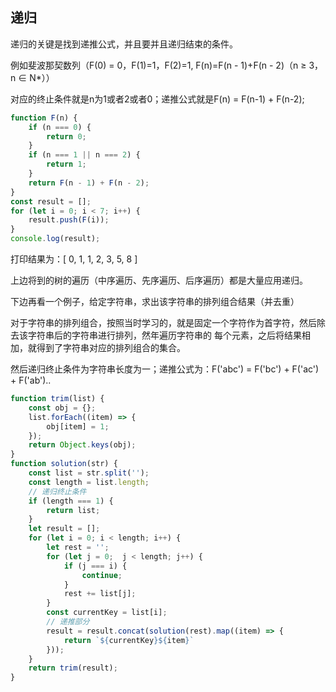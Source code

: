 ## 递归

递归的关键是找到递推公式，并且要并且递归结束的条件。

例如斐波那契数列（F(0) = 0，F(1)=1，F(2)=1, F(n)=F(n - 1)+F(n - 2)（n ≥ 3，n ∈ N*））

对应的终止条件就是n为1或者2或者0；递推公式就是F(n) = F(n-1) + F(n-2);
```javascript
function F(n) {
    if (n === 0) {
        return 0;
    }
    if (n === 1 || n === 2) {
        return 1;
    }
    return F(n - 1) + F(n - 2);
}
const result = [];
for (let i = 0; i < 7; i++) {
    result.push(F(i));
}
console.log(result);
```
打印结果为：[ 0, 1, 1, 2, 3, 5, 8 ]

上边将到的树的遍历（中序遍历、先序遍历、后序遍历）都是大量应用递归。

下边再看一个例子，给定字符串，求出该字符串的排列组合结果（并去重）

对于字符串的排列组合，按照当时学习的，就是固定一个字符作为首字符，然后除去该字符串后的字符串进行排列，然年遍历字符串的
每个元素，之后将结果相加，就得到了字符串对应的排列组合的集合。

然后递归终止条件为字符串长度为一；递推公式为：F('abc') = F('bc') + F('ac') + F('ab')..
```javascript
function trim(list) {
    const obj = {};
    list.forEach((item) => {
        obj[item] = 1;
    });
    return Object.keys(obj);
}
function solution(str) {
    const list = str.split('');
    const length = list.length;
    // 递归终止条件
    if (length === 1) {
        return list;
    }
    let result = [];
    for (let i = 0; i < length; i++) {
        let rest = '';
        for (let j = 0;  j < length; j++) {
            if (j === i) {
                continue;
            }
            rest += list[j];
        }
        const currentKey = list[i];
        // 递推部分
        result = result.concat(solution(rest).map((item) => {
            return `${currentKey}${item}`
        }));
    }
    return trim(result);
}
```

